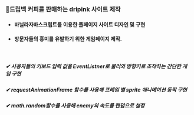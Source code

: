 ### 🚩드립백 커피를 판매하는 dripink 사이트 제작

+ #### 바닐라자바스크립트를 이용한 풀페이지 사이트 디자인 및 구현
+ #### 방문자들의 흥미를 유발하기 위한 게임페이지 제작.

<br>

##### ✔ 사용자들의 키보드 입력 값을 EventListner로 불러와 방향키로 조작하는 간단한 게임 구현
##### ✔ requestAnimationFrame 함수를 사용해 프레임 별 sprite 애니메이션 동작 구현
##### ✔ math.random함수를 사용해 enemy의 속도를 랜덤으로 설정



 


